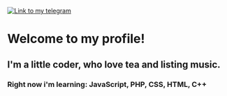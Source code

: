 [![Link to my telegram](icon.png)](https://github.com/dend1yz/dend1yz/blob/main/icon.jpg)

# Welcome to my profile!
## I'm a little coder, who love tea and listing music.
### Right now i'm learning: JavaScript, PHP, CSS, HTML, C++


<!--
**dend1yz/dend1yz** is a ✨ _special_ ✨ repository because its `README.md` (this file) appears on your GitHub profile.

Here are some ideas to get you started:

- 🔭 I’m currently working on ...
- 🌱 I’m currently learning ...
- 👯 I’m looking to collaborate on ...
- 🤔 I’m looking for help with ...
- 💬 Ask me about ...
- 📫 How to reach me: ...
- 😄 Pronouns: ...
- ⚡ Fun fact: ...
-->
